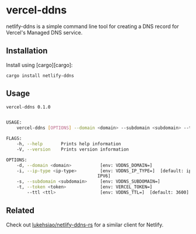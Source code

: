 # vercel-ddns

netlify-ddns is a simple command line tool for creating a DNS record for Vercel's Managed DNS service.

## Installation

Install using [cargo][cargo]:

```
cargo install netlify-ddns
```

## Usage

```sh
vercel-ddns 0.1.0


USAGE:
    vercel-ddns [OPTIONS] --domain <domain> --subdomain <subdomain> --token <token>

FLAGS:
    -h, --help       Prints help information
    -V, --version    Prints version information

OPTIONS:
    -d, --domain <domain>           [env: VDDNS_DOMAIN=]
    -i, --ip-type <ip-type>         [env: VDDNS_IP_TYPE=]  [default: ipv4]  [possible values: IPV4,
                                   IPV6]
    -s, --subdomain <subdomain>     [env: VDDNS_SUBDOMAIN=]
    -t, --token <token>             [env: VERCEL_TOKEN=]
        --ttl <ttl>                 [env: VDDNS_TTL=]  [default: 3600]
```

## Related

Check out [lukehsiao/netlify-ddns-rs](https://github.com/lukehsiao/netlify-ddns-rs) for a similar
client for Netlify.
